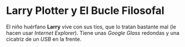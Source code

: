 # Larry Plotter y El Bucle Filosofal

El niño huérfano **Larry** vive con sus tíos, que lo tratan bastante mal (le hacen usar *Internet Explorer*).
Tiene unas *Google Glass* redondas y una cicatriz de un *USB* en la frente.

